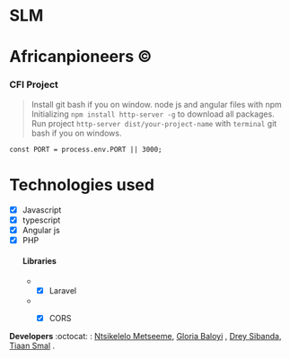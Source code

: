 # SLM
# Africanpioneers :copyright:
### CFI Project
> Install git bash if you on window. node js and angular files with npm<br>
> Initializing `npm install http-server -g` to download all packages. <br>
> Run project `http-server dist/your-project-name` with `terminal` git bash if you on windows.


```const PORT = process.env.PORT || 3000;```

# Technologies used 
- [x] Javascript  <br>
- [x] typescript  <br>
- [x] Angular js  <br>
- [x] PHP <br> 
    #### Libraries
   * - [x] Laravel
   * - [x] CORS 
  
 

__Developers__ :octocat: : [Ntsikelelo Metseeme](https://github.com/Ntsikelel/), 
[Gloria Baloyi](https://github.com/gbaloyi/) ,
[Drey Sibanda](https://github.com/lsibanda/), 
[Tiaan Smal](https://github.com/tiaansmal98/) . 

